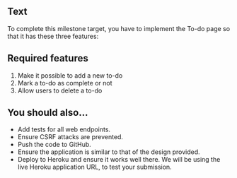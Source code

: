 ## Text

To complete this milestone target, you have to implement the To-do page so that it has these three features:

## Required features

1. Make it possible to add a new to-do
2. Mark a to-do as complete or not
3. Allow users to delete a to-do

## You should also...

* Add tests for all web endpoints.
* Ensure CSRF attacks are prevented.
* Push the code to GitHub.
* Ensure the application is similar to that of the design provided.
* Deploy to Heroku and ensure it works well there. We will be using the live Heroku application URL, to test your submission.
